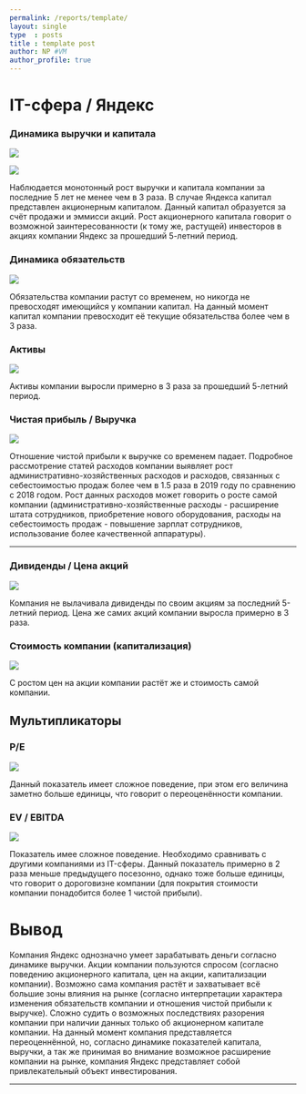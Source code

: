 ```yaml
---
permalink: /reports/template/
layout: single
type  : posts
title : template post
author: NP #VM
author_profile: true
---
```



# IT-сфера / Яндекс

### Динамика выручки и капитала
![](Yandex_proceeds.png)

![](Yandex_capital.png)

Наблюдается монотонный рост выручки и капитала компании за последние 5 лет не менее чем в 3 раза. В случае Яндекса капитал представлен акционерным капиталом. Данный капитал образуется за счёт продажи и эммисси акций. Рост акционерного капитала говорит о возможной заинтересованности (к тому же, растущей) инвесторов в акциях компании Яндекс за прошедший 5-летний период. 

### Динамика обязательств

![](Yandex_liability.png)

Обязательства компании растут со временем, но никогда не превосходят имеющийся у компании капитал. На данный момент капитал компании превосходит её текущие обязательства более чем в 3 раза.

### Активы

![](Yandex_assets.png)

Активы компании выросли примерно в 3 раза за прошедший 5-летний период. 

###  Чистая прибыль / Выручка

![](Yandex_net_profit_to_proceeds.png)

Отношение чистой прибыли к выручке со временем падает. Подробное рассмотрение статей расходов компании выявляет рост административно-хозяйственных расходов и расходов, связанных с себестоимостью продаж более чем в 1.5 раза в 2019 году по сравнению с 2018 годом. Рост данных расходов может говорить о росте самой компании (административно-хозяйственные расходы  - расширение штата сотрудников, приобретение нового оборудования, расходы на себестоимость продаж - повышение зарплат сотрудников, использование более качественной аппаратуры). 

________

### Дивиденды / Цена акций
![](Yandex_share_rate.png)

Компания не вылачивала дивиденды по своим акциям за последний 5-летний период. Цена же самих акций компании выросла примерно в 3 раза. 

### Стоимость компании (капитализация)

![](Yandex_capitalization.png)

С ростом цен на акции компании растёт же и стоимость самой компании.

## Мультипликаторы

### P/E
![](Yandex_P_to_E.png)

Данный показатель имеет сложное поведение, при этом его величина заметно больше единицы, что говорит о переоценённости компании.

### EV / EBITDA
![](Yandex_EV_to_EBITDA.png)

Показатель имее сложное поведение. Необходимо сравнивать с другими компаниями из IT-сферы.  Данный показатель примерно в 2 раза меньше предыдущего посезонно, однако тоже больше единицы, что говорит о дороговизне компании (для покрытия стоимости компании понадобится более 1 чистой прибыли).

# Вывод

Компания Яндекс однозначно умеет зарабатывать деньги согласно динамике выручки. Акции компании пользуются спросом (согласно поведению акционерного капитала, цен на акции, капитализации компании).  Возможно сама компания растёт и захватывает всё большие зоны влияния на рынке (согласно интерпретации характера изменения обязательств компании и отношения чистой прибыли к выручке). Сложно судить о возможных последствиях разорения компании при наличии данных только об акционерном капитале компании. На данный момент компания представляется переоценнённой, но, согласно динамике показателей капитала, выручки, а так же принимая во внимание возможное расширение компании на рынке, компания Яндекс представляет собой привлекательный объект инвестирования. 
______


